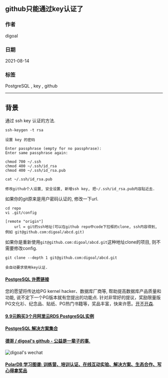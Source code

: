 ## github只能通过key认证了  
    
### 作者    
digoal    
    
### 日期    
2021-08-14     
    
### 标签    
PostgreSQL , key , github       
    
----    
    
## 背景    
通过 ssh key 认证的方法.  
  
```  
ssh-keygen -t rsa  
  
设置 key 的密码  
  
Enter passphrase (empty for no passphrase):   
Enter same passphrase again:   
```  
  
  
```  
chmod 700 ~/.ssh  
chmod 400 ~/.ssh/id_rsa  
chmod 400 ~/.ssh/id_rsa.pub  
```  
  
```  
cat ~/.ssh/id_rsa.pub  
  
修改github个人设置, 安全设置, 新增ssh key, 把~/.ssh/id_rsa.pub内容贴近去.   
```  
  
如果你的git原来是用户密码认证的, 修改一下url.  
  
```  
cd repo  
vi .git/config  
  
[remote "origin"]  
	url = git的ssh地址(可以在github repo中code下拉框的clone, ssh内容得到,  例如 git@github.com:digoal/abcd.git)    
```  
  
如果你是重新使用`git@github.com:digoal/abcd.git`这种地址clone的项目, 则不需要修改config.   
```
git clone --depth 1 git@github.com:digoal/abcd.git

会自动要求使用key认证.
```
  
  
  
#### [PostgreSQL 许愿链接](https://github.com/digoal/blog/issues/76 "269ac3d1c492e938c0191101c7238216")
您的愿望将传达给PG kernel hacker、数据库厂商等, 帮助提高数据库产品质量和功能, 说不定下一个PG版本就有您提出的功能点. 针对非常好的提议，奖励限量版PG文化衫、纪念品、贴纸、PG热门书籍等，奖品丰富，快来许愿。[开不开森](https://github.com/digoal/blog/issues/76 "269ac3d1c492e938c0191101c7238216").  
  
  
#### [9.9元购买3个月阿里云RDS PostgreSQL实例](https://www.aliyun.com/database/postgresqlactivity "57258f76c37864c6e6d23383d05714ea")
  
  
#### [PostgreSQL 解决方案集合](https://yq.aliyun.com/topic/118 "40cff096e9ed7122c512b35d8561d9c8")
  
  
#### [德哥 / digoal's github - 公益是一辈子的事.](https://github.com/digoal/blog/blob/master/README.md "22709685feb7cab07d30f30387f0a9ae")
  
  
![digoal's wechat](../pic/digoal_weixin.jpg "f7ad92eeba24523fd47a6e1a0e691b59")
  
  
#### [PolarDB 学习图谱: 训练营、培训认证、在线互动实验、解决方案、生态合作、写心得拿奖品](https://www.aliyun.com/database/openpolardb/activity "8642f60e04ed0c814bf9cb9677976bd4")
  
